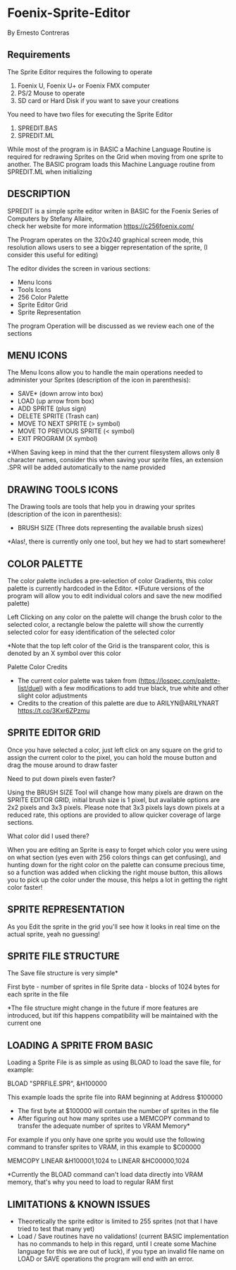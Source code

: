 # Foenix-Sprite-Editor
By Ernesto Contreras

Requirements
--------------
The Sprite Editor requires the following to operate

1. Foenix U, Foenix U+ or Foenix FMX computer 
2. PS/2 Mouse to operate
3. SD card or Hard Disk if you want to save your creations

You need to have two files for executing the Sprite Editor
1. SPREDIT.BAS
2. SPREDIT.ML

While most of the program is in BASIC a Machine Language Routine is required for redrawing Sprites on the Grid when moving from one sprite to another. The BASIC program loads this Machine Language routine from SPREDIT.ML when initializing

DESCRIPTION
----------------------------

SPREDIT is a simple sprite editor writen in BASIC for the Foenix Series of Computers by Stefany Allaire,  
check her website for more information https://c256foenix.com/

The Program operates on the 320x240 graphical screen mode, this resolution allows users to see a bigger representation of the sprite, (I consider this useful for editing)

The editor divides the screen in various sections:

* Menu Icons
* Tools Icons
* 256 Color Palette
* Sprite Editor Grid
* Sprite Representation

The program Operation will be discussed as we review each one of the sections

MENU ICONS               
------------------------------------------------
The Menu Icons allow you to handle the main operations needed to administer your Sprites (description of the icon in parenthesis): 
* SAVE*                   (down arrow into box)
* LOAD                    (up arrow from box)
* ADD SPRITE              (plus sign)
* DELETE SPRITE           (Trash can)
* MOVE TO NEXT SPRITE     (> symbol)
* MOVE TO PREVIOUS SPRITE (< symbol)
* EXIT PROGRAM            (X symbol)

*When Saving keep in mind that the ther current filesystem allows only 8 character names, consider this when saving your sprite files, an extension .SPR will be added automatically to the name provided 

DRAWING TOOLS ICONS 
------------------------------------------------
The Drawing tools are tools that help you in drawing your sprites (description of the icon in parenthesis):
* BRUSH SIZE              (Three dots representing the available brush sizes)

*Alas!, there is currently only one tool, but hey we had to start somewhere!

COLOR PALETTE
-------------------------------------------------

The color palette includes a pre-selection of color Gradients, this color palette is currently hardcoded in the Editor. *(Future versions of the program will allow you to edit individual colors and save the new modified palette)

Left Clicking on any color on the palette will change the brush color to the selected color, a rectangle below the palette will show the currently selected color for easy identification of the selected color

*Note that the top left color of the Grid is the transparent color, this is denoted by an X symbol over this color

Palette Color Credits
* The current color palette was taken from (https://lospec.com/palette-list/duel) with a few modifications to add true black, true white and other slight color adjustments
* Credits to the creation of this palette are due to ARILYN@ARILYNART https://t.co/3Kxr6ZPzmu

SPRITE EDITOR GRID
-------------------------------------------------

Once you have selected a color, just left click on any square on the grid to assign the current color to the pixel, you can hold the mouse button and drag the mouse around to draw faster

Need to put down pixels even faster?

Using the BRUSH SIZE Tool will change how many pixels are drawn on the SPRITE EDITOR GRID, initial brush size is 1 pixel, but available options are 2x2 pixels and 3x3 pixels. Please note that 3x3 pixels lays down pixels at a reduced rate, this options are provided to allow quicker coverage of large sections.

What color did I used there?

When you are editing an Sprite is easy to forget which color you were using on what section (yes even with 256 colors things can get confusing), and hunting down for the right color on the palette can consume precious time, so a function was added when clicking the right mouse button, this allows you to pick up the color under the mouse, this helps a lot in getting the right color faster!

SPRITE REPRESENTATION
-----------------------
As you Edit the sprite in the grid you'll see how it looks in real time on the actual sprite, yeah no guessing!

SPRITE FILE STRUCTURE
---------------------------
The Save file structure is very simple*

First byte - number of sprites in file
Sprite data - blocks of 1024 bytes for each sprite in the file

*The file structure might change in the future if more features are introduced, but itif this happens compatibility will be maintained with the current one

LOADING A SPRITE FROM BASIC
----------------------------
Loading a Sprite File is as simple as using BLOAD to load the save file, for example: 

BLOAD "SPRFILE.SPR", &H100000

This example loads the sprite file into RAM beginning at Address $100000

* The first byte at $100000 will contain the number of sprites in the file
* After figuring out how many sprites use a MEMCOPY command to transfer the adequate number of sprites to VRAM Memory*

For example if you only have one sprite you would use the following command to transfer sprites to VRAM, in this example to $C00000

MEMCOPY LINEAR &H100001,1024 to LINEAR &HC00000,1024

*Currently the BLOAD command can't load data directly into VRAM memory, that's why you need to load to regular RAM first

LIMITATIONS & KNOWN ISSUES
--------------------------
* Theoretically the sprite editor is limited to 255 sprites (not that I have tried to test that many yet)
* Load / Save routines have no validations! (current BASIC implementation has no commands to help in this regard, until I create some Machine language for this we are out of luck), if you type an invalid file name on LOAD or SAVE operations the program will end with an error.

